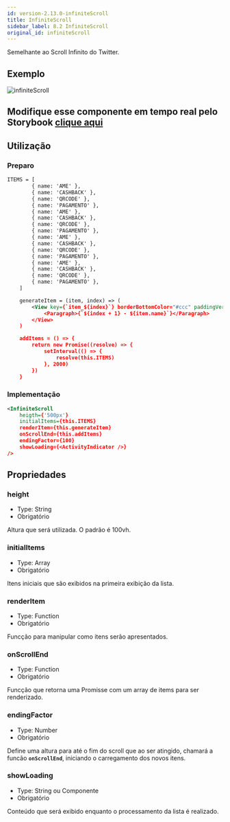 ```yaml
---
id: version-2.13.0-infiniteScroll
title: InfiniteScroll
sidebar_label: 8.2 InfiniteScroll
original_id: infiniteScroll
---
```


Semelhante ao Scroll Infinito do Twitter.

## Exemplo

![infiniteScroll](assets/images_components/v2.0.0/infiniteScroll.jpg)

## Modifique esse componente em tempo real pelo Storybook [clique aqui](https://ame-miniapp-components.calindra.com.br/storybook/?path=/story/listas-infinitescroll--basic)

## Utilização

### Preparo

```xml harmony
ITEMS = [
        { name: 'AME' },
        { name: 'CASHBACK' },
        { name: 'QRCODE' },
        { name: 'PAGAMENTO' },
        { name: 'AME' },
        { name: 'CASHBACK' },
        { name: 'QRCODE' },
        { name: 'PAGAMENTO' },
        { name: 'AME' },
        { name: 'CASHBACK' },
        { name: 'QRCODE' },
        { name: 'PAGAMENTO' },
        { name: 'AME' },
        { name: 'CASHBACK' },
        { name: 'QRCODE' },
        { name: 'PAGAMENTO' },
    ]

    generateItem = (item, index) => (
        <View key={`item_${index}`} borderBottomColor="#ccc" paddingVertical={20}>
            <Paragraph>{`${index + 1} - ${item.name}`}</Paragraph>
        </View>
    )

    addItems = () => {
        return new Promise((resolve) => {
            setInterval(() => {
                resolve(this.ITEMS)
            }, 2000)
        })
    }
```

### Implementação

```xml harmony
<InfiniteScroll
    heigth={'500px'}
    initialItems={this.ITEMS}
    renderItem={this.generateItem}
    onScrollEnd={this.addItems}
    endingFactor={100}
    showLoading={<ActivityIndicator />}
/>
```

## Propriedades

### height

- Type: String
- Obrigatório

Altura que será utilizada. O padrão é 100vh.

### initialItems

- Type: Array
- Obrigatório

Itens iniciais que são exibidos na primeira exibição da lista.

### renderItem

- Type: Function
- Obrigatório

Funcção para manipular como itens serão apresentados.

### onScrollEnd

- Type: Function
- Obrigatório

Funcção que retorna uma Promisse com um array de items para ser renderizado.

### endingFactor

- Type: Number
- Obrigatório

Define uma altura para  até o fim do scroll que ao ser atingido, chamará a funcão **`onScrollEnd`**, iniciando o carregamento dos novos itens.

### showLoading

- Type: String ou Componente
- Obrigatório

Conteúdo que será exibido enquanto o processamento da lista é realizado.


